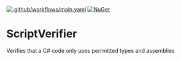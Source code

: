 [![.github/workflows/main.yaml](https://github.com/vescon/ScriptVerifier/actions/workflows/main.yaml/badge.svg?branch=main)](https://github.com/vescon/ScriptVerifier/actions/workflows/main.yaml)
[![NuGet](https://img.shields.io/nuget/v/ScriptVerifier.svg)](https://www.nuget.org/packages/ScriptVerifier/)




# ScriptVerifier
Verifies that a C# code only uses perrmitted types and assemblies
